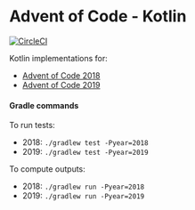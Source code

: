 # Advent of Code - Kotlin

[![CircleCI](https://circleci.com/gh/JiriBakker/advent-of-code-kotlin/tree/master.svg?style=shield)](https://circleci.com/gh/JiriBakker/advent-of-code-kotlin/tree/master)

Kotlin implementations for:
 * [Advent of Code 2018](https://adventofcode.com/2018) 
 * [Advent of Code 2019](https://adventofcode.com/2019)

#### Gradle commands
To run tests:

* 2018: `./gradlew test -Pyear=2018`
* 2019: `./gradlew test -Pyear=2019`

To compute outputs:
* 2018: `./gradlew run -Pyear=2018`
* 2019: `./gradlew run -Pyear=2019`

